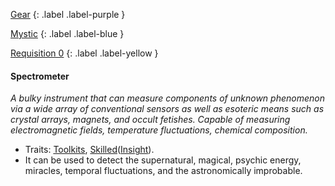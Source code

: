 
[Gear](Game/Gear-List)
{: .label .label-purple }

[Mystic](Game/Mystic)
{: .label .label-blue }

[Requisition 0](Game/Deployment#Requisition)
{: .label .label-yellow }
#### Spectrometer
*A bulky instrument that can measure components of unknown phenomenon via a wide array of conventional sensors as well as esoteric means such as crystal arrays, magnets, and occult fetishes. Capable of measuring electromagnetic fields, temperature fluctuations, chemical composition.*
* Traits: [Toolkits](Game/Core/Gear#Toolkits), [Skilled](Game/Core/Gear#Skilled)([Insight](Game/Core/Intelligence#Insight)).
* It can be used to detect the supernatural, magical, psychic energy, miracles, temporal fluctuations, and the astronomically improbable.

